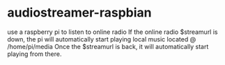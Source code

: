 # audiostreamer-raspbian
use a raspberry pi to listen to online radio
If the online radio $streamurl is down, the pi will automatically start playing local music located @ /home/pi/media
Once the $streamurl is back, it will automatically start playing from there.
